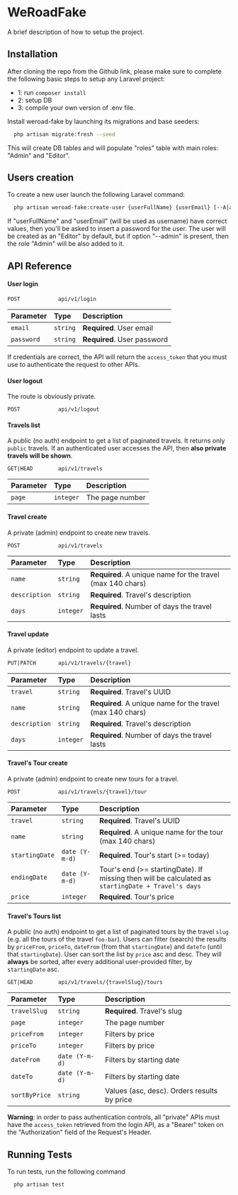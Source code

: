 # WeRoadFake

A brief description of how to setup the project.


## Installation

After cloning the repo from the Github link, please make sure to complete the following basic steps to setup any Laravel project:

- 1: run `composer install`
- 2: setup DB
- 3: compile your own version of .env file.

Install weroad-fake by launching its migrations and base seeders:

```bash
  php artisan migrate:fresh --seed
```
This will create DB tables and will populate "roles" table with main roles: "Admin" and "Editor".



## Users creation

To create a new user launch the following Laravel command:

```bash
  php artisan weroad-fake:create-user {userFullName} {userEmail} [--A|admin]
```

If "userFullName" and "userEmail" (will be used as username) have correct values, then you'll be asked to insert a password for the user.
The user will be created as an "Editor" by default, but if option "--admin" is present, then the role "Admin" will be also added to it.



## API Reference

#### User login

```http
POST            api/v1/login
```

| Parameter | Type     | Description                |
| :-------- | :------- | :------------------------- |
| `email` | `string` | **Required**. User email |
| `password` | `string` | **Required**. User password |

If credentials are correct, the API will return the `access_token` that you must use to authenticate the request to other APIs.

#### User logout

The route is obviously private.

```http
POST            api/v1/logout
```

#### Travels list

A public (no auth) endpoint to get a list of paginated travels. It returns only `public` travels.
If an authenticated user accesses the API, then **also private travels will be shown**.

```http
GET|HEAD        api/v1/travels
```

| Parameter | Type     | Description                |
| :-------- | :------- | :------------------------- |
| `page` | `integer` | The page number |

#### Travel create

A private (admin) endpoint to create new travels.

```http
POST            api/v1/travels
```

| Parameter | Type     | Description                |
| :-------- | :------- | :------------------------- |
| `name` | `string` | **Required**. A unique name for the travel (max 140 chars) |
| `description` | `string` | **Required**. Travel's description |
| `days` | `integer` | **Required**. Number of days the travel lasts |


#### Travel update

A private (editor) endpoint to update a travel.

```http
PUT|PATCH       api/v1/travels/{travel}
```

| Parameter | Type     | Description                |
| :-------- | :------- | :------------------------- |
| `travel` | `string` | **Required**. Travel's UUID |
| `name` | `string` | **Required**. A unique name for the travel (max 140 chars) |
| `description` | `string` | **Required**. Travel's description |
| `days` | `integer` | **Required**. Number of days the travel lasts |


#### Travel's Tour create

A private (admin) endpoint to create new tours for a travel.

```http
POST            api/v1/travels/{travel}/tour
```

| Parameter | Type     | Description                |
| :-------- | :------- | :------------------------- |
| `travel` | `string` | **Required**. Travel's UUID |
| `name` | `string` | **Required**. A unique name for the tour (max 140 chars) |
| `startingDate` | `date (Y-m-d)` | **Required**. Tour's start (>= today) |
| `endingDate` | `date (Y-m-d)` | Tour's end (>= startingDate). If missing then will be calculated as `startingDate + Travel's days` |
| `price` | `integer` | **Required**. Tour's price |


#### Travel's Tours list

A public (no auth) endpoint to get a list of paginated tours by the travel `slug` (e.g. all the tours of the travel `foo-bar`). Users can filter (search) the results by `priceFrom`, `priceTo`, `dateFrom` (from that `startingDate`) and `dateTo` (until that `startingDate`). User can sort the list by `price` asc and desc. They will **always** be sorted, after every additional user-provided filter, by `startingDate` asc.

```http
GET|HEAD        api/v1/travels/{travelSlug}/tours
```

| Parameter | Type     | Description                |
| :-------- | :------- | :------------------------- |
| `travelSlug` | `string` | **Required**. Travel's slug |
| `page` | `integer` | The page number |
| `priceFrom` | `integer` | Filters by price |
| `priceTo` | `integer` | Filters by price |
| `dateFrom` | `date (Y-m-d)` | Filters by starting date |
| `dateTo` | `date (Y-m-d)` | Filters by starting date |
| `sortByPrice` | `string` | Values (asc, desc). Orders results by price |


**Warning**: in order to pass authentication controls, all "private" APIs must have the `access_token` retrieved from the login API, as a "Bearer" token on the "Authorization" field of the Request's Header.


## Running Tests

To run tests, run the following command

```bash
  php artisan test
```

